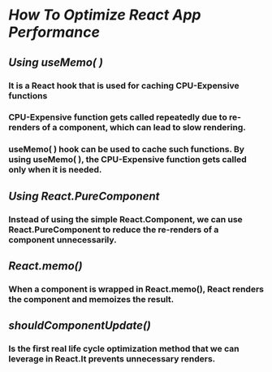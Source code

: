 

# _How To Optimize React App Performance_

## _Using useMemo( )_
### It is a React hook that is used for caching CPU-Expensive functions
### CPU-Expensive function gets called repeatedly due to re-renders of a component, which can lead to slow rendering.
### useMemo( ) hook can be used to cache such functions. By using useMemo( ), the CPU-Expensive function gets called only when it is needed.

 ## _Using React.PureComponent_
### Instead of using the simple React.Component, we can use React.PureComponent to reduce the re-renders of a component unnecessarily.

## _React.memo()_
### When a component is wrapped in React.memo(), React renders the component and memoizes the result.

##  _shouldComponentUpdate()_
### Is the first real life cycle optimization method that we can leverage in React.It prevents unnecessary renders.
